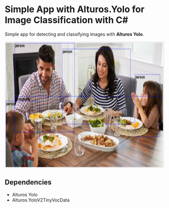 
# Simple App with Alturos.Yolo for Image Classification with C#

Simple app for detecting and classifying images with **Alturos Yolo**. 

<img src="yolo.PNG" height="400">


## Dependencies

 
- Alturos Yolo
- Alturos.YoloV2TinyVocData
